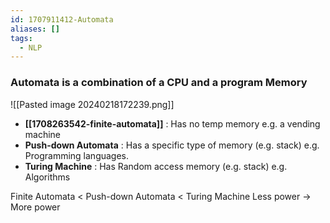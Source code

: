```yaml
---
id: 1707911412-Automata
aliases: []
tags:
  - NLP
---
```


### **Automata** is a combination of a CPU and a program Memory

![[Pasted image 20240218172239.png]]

- **[[1708263542-finite-automata]]** : Has no temp memory
  e.g. a vending machine
- **Push-down Automata** : Has a specific type of memory (e.g. stack)
  e.g. Programming languages.
- **Turing Machine** : Has Random access memory (e.g. stack)
  e.g. Algorithms

Finite Automata < Push-down Automata < Turing Machine
Less power → More power
